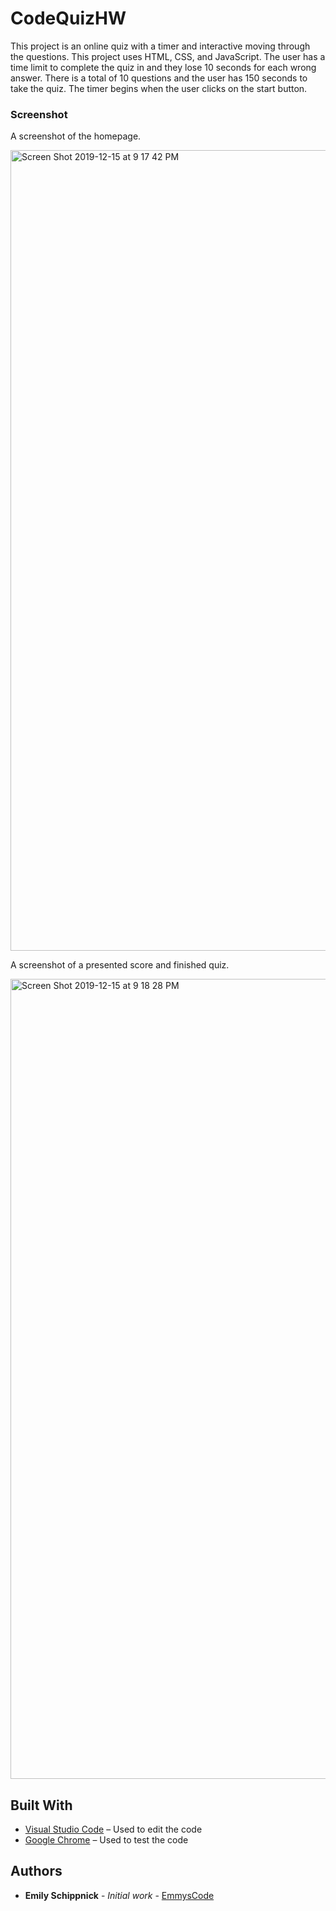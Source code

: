 # CodeQuizHW

This project is an online quiz with a timer and interactive moving through the questions. This project uses HTML, CSS, and JavaScript. The user has a time limit to complete the quiz in and they lose 10 seconds for each wrong answer. There is a total of 10 questions and the user has 150 seconds to take the quiz. The timer begins when the user clicks on the start button.



### Screenshot

A screenshot of the homepage.

<img width="1281" alt="Screen Shot 2019-12-15 at 9 17 42 PM" src="https://user-images.githubusercontent.com/55010735/70881189-a4d63c80-1f80-11ea-8662-40212c8f393d.png">

A screenshot of a presented score and finished quiz.

<img width="1280" alt="Screen Shot 2019-12-15 at 9 18 28 PM" src="https://user-images.githubusercontent.com/55010735/70881233-be778400-1f80-11ea-9c6e-46e2c0a28f9c.png">

## Built With

* [Visual Studio Code](http://www.code.visualstudio.com) – Used to edit the code
* [Google Chrome](https://google.com/chrome) – Used to test the code


## Authors

* **Emily Schippnick** - *Initial work* - [EmmysCode](https://github.com/emmyscode)

